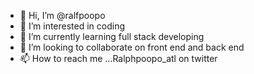 - 👋 Hi, I’m @ralfpoopo
- 👀 I’m interested in coding
- 🌱 I’m currently learning full stack developing
- 💞️ I’m looking to collaborate on front end and back end 
- 📫 How to reach me ...Ralphpoopo_atl on twitter

<!---
ralfpoopo/ralfpoopo is a ✨ special ✨ repository because its `README.md` (this file) appears on your GitHub profile.
You can click the Preview link to take a look at your changes.
--->
